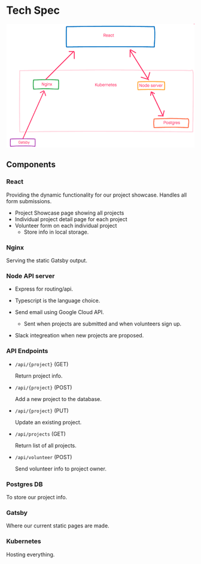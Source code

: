 # Tech Spec

![overview](https://raw.githubusercontent.com/MVPStudio/mvp-studio-web-cms/2603430405ea7a0a354c437a880d13460b2322af/spec/techSpec.png)

## Components

### React

Providing the dynamic functionality for our project showcase.
Handles all form submissions.

* Project Showcase page showing all projects
* Individual project detail page for each project
* Volunteer form on each individual project
  * Store info in local storage.

### Nginx

Serving the static Gatsby output.

### Node API server

* Express for routing/api.
* Typescript is the language choice.
* Send email using Google Cloud API.
  * Sent when projects are submitted and when volunteers sign up.

* Slack integreation when new projects are proposed.

### API Endpoints

* `/api/{project}` (GET)

    Return project info.
* `/api/{project}` (POST)

    Add a new project to the database.
* `/api/{project}` (PUT)

    Update an existing project.
* `/api/projects` (GET)

    Return list of all projects.
* `/api/volunteer` (POST)

    Send volunteer info to project owner.

### Postgres DB

To store our project info.

### Gatsby

Where our current static pages are made.

### Kubernetes

Hosting everything.

